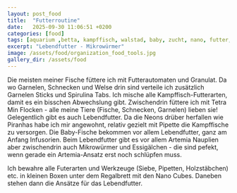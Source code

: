 ```yaml
---
layout: post_food
title:  "Futterroutine"
date:   2025-09-30 11:06:51 +0200
categories: [food]
tags: [aquarium ,betta, kampffisch, walstad, baby, zucht, nano, futter, lebendfutter]
excerpt: "Lebendfutter - Mikrowürmer"
image: /assets/food/organization_food_tools.jpg
gallery_dir: /assets/food
---
```


Die meisten meiner Fische füttere ich mit Futterautomaten und Granulat. Da wo Garnelen, Schnecken und Welse drin sind verteile ich zusätzlich Garnelen Sticks und Spirulina Tabs.
Ich mische alle Kampffisch-Futterarten, damit es ein bisschen Abwechslung gibt.
Zwischendrin füttere ich mit Tetra Min Flocken - alle meine Tiere (Fische, Schnecken, Garnelen) lieben sie!
Gelegentlich gibt es auch Lebendfutter. Da die Neons drüber herfallen wie Piranhas habe ich mir angewohnt, relativ gezielt mit Pipette die Kampffische zu versorgen.
Die Baby-Fische bekommen vor allem Lebendfutter, ganz am Anfang Infusorien. Beim Lebendfutter gibt es vor allem Artemia Nauplien aber zwischendrin auch Mikrowürmer und Essigälchen - die sind pefekt, wenn gerade ein Artemia-Ansatz erst noch schlüpfen muss.

Ich bewahre alle Futerarten und Werkzeuge (Siebe, Pipetten, Holzstäbchen) etc. in kleinen Boxen unter dem Regalbrett mit den Nano Cubes. Daneben stehen dann die Ansätze für das Lebendfutter. 